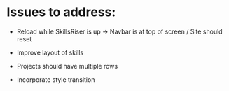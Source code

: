 # Issues to address:

- Reload while SkillsRiser is up -> Navbar is at top of screen / Site should reset

- Improve layout of skills

- Projects should have multiple rows

- Incorporate style transition